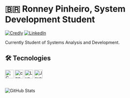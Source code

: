 # 🇧🇷 Ronney Pinheiro, System Development Student
[![Credly](https://img.shields.io/badge/credly-%23092E20?style=for-the-badge&logo=credly&logoColor=orange)](https://www.credly.com/users/ronney-pinheiro-almeida-da-silva) [![LinkedIn](https://img.shields.io/badge/LinkedIn-0077B5?style=for-the-badge&logo=linkedin&logoColor=white)](https://www.linkedin.com/in/ronney-pinheiro-almeida-da-silva-428ba4319)

Currently Student of Systems Analysis and Development.
## 🛠️ Tecnologies
<img 
alt="C"
title="C"
width="28px"
src="https://upload.wikimedia.org/wikipedia/commons/thumb/1/18/C_Programming_Language.svg/570px-C_Programming_Language.svg.png?20201031132917" />
<img 
alt="cpp"
title="C++"
width="28px"
src="https://upload.wikimedia.org/wikipedia/commons/thumb/1/18/ISO_C%2B%2B_Logo.svg/459px-ISO_C%2B%2B_Logo.svg.png?20170928190710" />
<img 
alt="Lua"
title="Lua"
width="28px"
src="https://upload.wikimedia.org/wikipedia/commons/thumb/c/cf/Lua-Logo.svg/900px-Lua-Logo.svg.png?20150107024942" />
<img
alt="Java"
title="Java"
width="28px"
src="https://cdn.jsdelivr.net/gh/devicons/devicon@latest/icons/java/java-original-wordmark.svg" />


##  
![GitHub Stats](https://github-readme-stats.vercel.app/api?username=musasPI&theme=transparent&bg_color=001900&border_color=262626&show_icons=true&icon_color=b1b63a&title_color=b1b63a&text_color=FFF)
